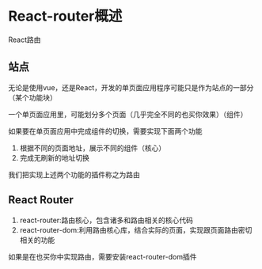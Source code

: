 # React-router概述

React路由

## 站点

无论是使用vue，还是React，开发的单页面应用程序可能只是作为站点的一部分（某个功能块）

一个单页面应用里，可能划分多个页面（几乎完全不同的也买你效果）（组件）

如果要在单页面应用中完成组件的切换，需要实现下面两个功能

1. 根据不同的页面地址，展示不同的组件（核心）
2. 完成无刷新的地址切换

我们把实现上述两个功能的插件称之为路由

## React Router

1. react-router:路由核心，包含诸多和路由相关的核心代码
2. react-router-dom:利用路由核心库，结合实际的页面，实现跟页面路由密切相关的功能

如果是在也买你中实现路由，需要安装react-router-dom插件